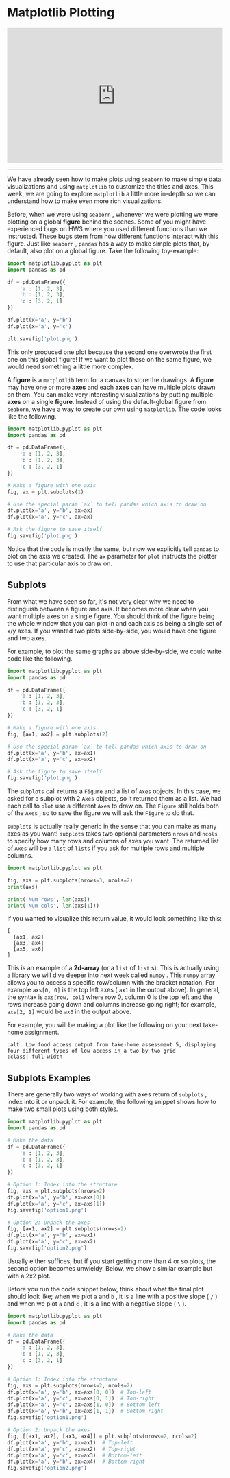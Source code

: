 # Matplotlib Plotting


<div style="position: relative; padding-bottom: 62.5%; height: 0;">
    <iframe src="https://www.loom.com/embed/00731b3ee509429f814b5acf818897bf" frameborder="0" webkitallowfullscreen mozallowfullscreen allowfullscreen style="position: absolute; top: 0; left: 0; width: 100%; height: 100%;"></iframe>
</div>

---

We have already seen how to make plots using `seaborn` to make simple data visualizations and using `matplotlib` to customize the titles and axes. This week, we are going to explore `matplotlib` a little more in-depth so we can understand how to make even more rich visualizations.  

Before, when we were using `seaborn` , whenever we were plotting we were plotting on a global **figure** behind the scenes. Some of you might have experienced bugs on HW3 where you used different functions than we instructed. These bugs stem from how different functions interact with this figure. Just like `seaborn` , `pandas` has a way to make simple plots that, by default, also plot on a global figure. Take the following toy-example:  

```python
import matplotlib.pyplot as plt
import pandas as pd

df = pd.DataFrame({
    'a': [1, 2, 3],
    'b': [1, 2, 3],
    'c': [3, 2, 1]
})

df.plot(x='a', y='b')
df.plot(x='a', y='c')

plt.savefig('plot.png')
```

This only produced one plot because the second one overwrote the first one on this global figure! If we want to plot these on the same figure, we would need something a little more complex.  

A **figure** is a `matplotlib` term for a canvas to store the drawings. A **figure** may have one or more **axes** and each **axes** can have multiple plots drawn on them.  You can make very interesting visualizations by putting multiple **axes** on a single **figure**. Instead of using the default-global figure from `seaborn`, we have a way to create our own using `matplotlib`. The code looks like the following.  

```python
import matplotlib.pyplot as plt
import pandas as pd

df = pd.DataFrame({
    'a': [1, 2, 3],
    'b': [1, 2, 3],
    'c': [3, 2, 1]
})

# Make a figure with one axis
fig, ax = plt.subplots(1)

# Use the special param `ax` to tell pandas which axis to draw on
df.plot(x='a', y='b', ax=ax)
df.plot(x='a', y='c', ax=ax)

# Ask the figure to save itself
fig.savefig('plot.png')
```

Notice that the code is mostly the same, but now we explicitly tell `pandas` to plot on the axis we created. The `ax` parameter for `plot` instructs the plotter to use that particular axis to draw on.  

##  Subplots  

From what we have seen so far, it's not very clear why we need to distinguish between a figure and axis. It becomes more clear when you want multiple axes on a single figure. You should think of the figure being the whole window that you can plot in and each axis as being a single set of x/y axes. If you wanted two plots side-by-side, you would have one figure and two axes.  

For example, to plot the same graphs as above side-by-side, we could write code like the following.  

```python
import matplotlib.pyplot as plt
import pandas as pd

df = pd.DataFrame({
    'a': [1, 2, 3],
    'b': [1, 2, 3],
    'c': [3, 2, 1]
})

# Make a figure with one axis
fig, [ax1, ax2] = plt.subplots(2)

# Use the special param `ax` to tell pandas which axis to draw on
df.plot(x='a', y='b', ax=ax1)
df.plot(x='a', y='c', ax=ax2)

# Ask the figure to save itself
fig.savefig('plot.png')
```

The `subplots` call returns a `Figure` and a list of `Axes` objects. In this case, we asked for a subplot with 2 `Axes` objects, so it returned them as a list. We had each call to `plot` use a different `Axes` to draw on. The `Figure` still holds both of the `Axes` , so to save the figure we will ask the `Figure` to do that.  

`subplots` is actually really generic in the sense that you can make as many axes as you want! `subplots` takes two optional parameters `nrows` and `ncols` to specify how many rows and columns of axes you want. The returned list of `Axes` will be a `list` of `lists` if you ask for multiple rows and multiple columns.  

```python
import matplotlib.pyplot as plt

fig, axs = plt.subplots(nrows=3, ncols=2)
print(axs)

print('Num rows', len(axs))
print('Num cols', len(axs[1]))
```

If you wanted to visualize this return value, it would look something like this:  

```text
[
  [ax1, ax2]
  [ax3, ax4]
  [ax5, ax6]
]
````

This is an example of a **2d-array** (or a `list` of `list` s). This is actually using a library we will dive deeper into next week called `numpy` . This `numpy` array allows you to access a specific row/column with the bracket notation. For example `axs[0, 0]` is the top left axes ( `ax1` in the output above). In general, the syntax is `axs[row, col]` where row 0, column 0 is the top left and the rows increase going down and columns increase going right; for example, `axs[2, 1]` would be `ax6` in the output above.  

For example, you will be making a plot like the following on your next take-home assignment.  

```{image} https://static.us.edusercontent.com/files/azWntPY0ftQPaBXP5doNIEkU
:alt: Low food access output from take-home assessment 5, displaying four different types of low access in a two by two grid
:class: full-width
```

##  Subplots Examples  

There are generally two ways of working with axes return of `subplots` , index into it or unpack it. For example, the following snippet shows how to make two small plots using both styles.  

```python
import matplotlib.pyplot as plt
import pandas as pd

# Make the data
df = pd.DataFrame({
    'a': [1, 2, 3],
    'b': [1, 2, 3],
    'c': [3, 2, 1]
})

# Option 1: Index into the structure
fig, axs = plt.subplots(nrows=2)
df.plot(x='a', y='b', ax=axs[0])
df.plot(x='a', y='c', ax=axs[1])
fig.savefig('option1.png')

# Option 2: Unpack the axes
fig, [ax1, ax2] = plt.subplots(nrows=2)
df.plot(x='a', y='b', ax=ax1)
df.plot(x='a', y='c', ax=ax2)
fig.savefig('option2.png')
```

Usually either suffices, but if you start getting more than 4 or so plots, the second option becomes unwieldy. Below, we show a similar example but with a 2x2 plot.  

Before you run the code snippet below, think about what the final plot should look like; when we plot `a` and `b` , it is a line with a positive slope ( `/` ) and when we plot `a` and `c` , it is a line with a negative slope ( `\` ).  

```python
import matplotlib.pyplot as plt
import pandas as pd

# Make the data
df = pd.DataFrame({
    'a': [1, 2, 3],
    'b': [1, 2, 3],
    'c': [3, 2, 1]
})

# Option 1: Index into the structure
fig, axs = plt.subplots(nrows=2, ncols=2)
df.plot(x='a', y='b', ax=axs[0, 0])  # Top-left
df.plot(x='a', y='c', ax=axs[0, 1])  # Top-right
df.plot(x='a', y='c', ax=axs[1, 0])  # Bottom-left
df.plot(x='a', y='b', ax=axs[1, 1])  # Bottom-right
fig.savefig('option1.png')

# Option 2: Unpack the axes
fig, [[ax1, ax2], [ax3, ax4]] = plt.subplots(nrows=2, ncols=2)
df.plot(x='a', y='b', ax=ax1)  # Top-left
df.plot(x='a', y='c', ax=ax2)  # Top-right
df.plot(x='a', y='c', ax=ax3)  # Bottom-left
df.plot(x='a', y='b', ax=ax4)  # Bottom-right
fig.savefig('option2.png')
```

